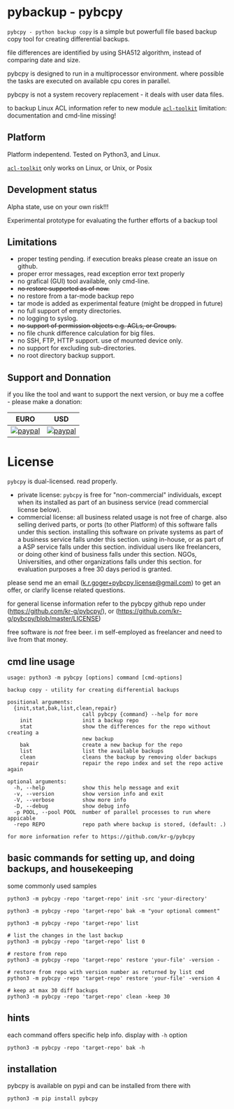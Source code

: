
# pybackup - pybcpy

`pybcpy - python backup copy` is a simple but powerfull file based backup copy tool for creating differential backups.

file differences are identified by using SHA512 algorithm, instead of comparing date and size.

pybcpy is designed to run in a multiprocessor environment. where possible the tasks are executed on available cpu cores in parallel.

pybcpy is not a system recovery replacement - it deals with user data files.

to backup Linux ACL information refer to new module
[`acl-toolkit`](https://github.com/kr-g/pybcpy/tree/master/pyacltk)
limitation: documentation and cmd-line missing!



## Platform

Platform indepentend. Tested on Python3, and Linux.

[`acl-toolkit`](https://github.com/kr-g/pybcpy/tree/master/pyacltk)
only works on Linux, or Unix, or Posix


## Development status

Alpha state, use on your own risk!!!

Experimental prototype for evaluating the further efforts of a backup tool


## Limitations

- proper testing pending. if execution breaks please create an issue on github.
- proper error messages, read exception error text properly
- no grafical (GUI) tool available, only cmd-line.
- ~~no restore supported as of now.~~
- no restore from a tar-mode backup repo
- tar mode is added as experimental feature (might be dropped in future)
- no full support of empty directories.
- no logging to syslog.
- ~~no support of permission objects e.g. ACLs, or Groups.~~
- no file chunk difference calculation for big files.
- no SSH, FTP, HTTP support. use of mounted device only.
- no support for excluding sub-directories.
- no root directory backup support.


## Support and Donnation

if you like the tool and want to support the next version, or buy me a coffee - please make a donation:

EURO | USD |
-----|-----|
[![paypal](https://www.paypalobjects.com/en_US/i/btn/btn_donateCC_LG.gif)](https://paypal.me/krgo) | [![paypal](https://www.paypalobjects.com/en_US/i/btn/btn_donateCC_LG.gif)](https://paypal.me/krgo) |


# License

`pybcpy` is dual-licensed. read properly.

- private license: `pybcpy` is free for "non-commercial" individuals, except when its installed as part of an business service (read commercial license below).
- commercial license: all business related usage is not free of charge.
 also selling derived parts, or ports (to other Platform) of this software falls under this section.
 installing this software on private systems as part of a business service falls under this section.
 using in-house, or as part of a ASP service falls under this section.
 individual users like freelancers, or doing other kind of business falls under this section.
 NGOs, Universities, and other organizations falls under this section.
 for evaluation purposes a free 30 days period is granted.
 
please send me an email (k.r.goger+pybcpy.license@gmail.com) to get an offer,
or clarify license related questions. 
 
for general license information refer to the pybcpy github repo under (https://github.com/kr-g/pybcpy/), or (https://github.com/kr-g/pybcpy/blob/master/LICENSE)

free software is _not_ free beer. i m self-employed as freelancer and need to live from that money. 

## cmd line usage

    usage: python3 -m pybcpy [options] command [cmd-options] 

    backup copy - utility for creating differential backups

    positional arguments:
      {init,stat,bak,list,clean,repair}
                            call pybcpy {command} --help for more
        init                init a backup repo
        stat                show the differences for the repo without creating a
                            new backup
        bak                 create a new backup for the repo
        list                list the available backups
        clean               cleans the backup by removing older backups
        repair              repair the repo index and set the repo active again

    optional arguments:
      -h, --help            show this help message and exit
      -v, --version         show version info and exit
      -V, --verbose         show more info
      -D, --debug           show debug info
      -p POOL, --pool POOL  number of parallel processes to run where appicable
      -repo REPO            repo path where backup is stored, (default: .)

    for more information refer to https://github.com/kr-g/pybcpy


## basic commands for setting up, and doing backups, and housekeeping

some commonly used samples

    python3 -m pybcpy -repo 'target-repo' init -src 'your-directory'
    
    python3 -m pybcpy -repo 'target-repo' bak -m "your optional comment"
    
    python3 -m pybcpy -repo 'target-repo' list
    
    # list the changes in the last backup
    python3 -m pybcpy -repo 'target-repo' list 0 
    
    # restore from repo
    python3 -m pybcpy -repo 'target-repo' restore 'your-file' -version -
    
    # restore from repo with version number as returned by list cmd
    python3 -m pybcpy -repo 'target-repo' restore 'your-file' -version 4
    
    # keep at max 30 diff backups
    python3 -m pybcpy -repo 'target-repo' clean -keep 30


## hints
    
each command offers specific help info. display with `-h` option
   
    python3 -m pybcpy -repo 'target-repo' bak -h 

## installation
    
pybcpy is available on pypi and can be installed from there with

    python3 -m pip install pybcpy
    

